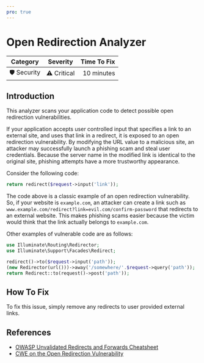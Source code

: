 ```yaml
---
pro: true
---
```


# Open Redirection Analyzer <Badge text="PRO" type="tip"/>

| Category       | Severity   | Time To Fix  |
| -------------  |:----------:| ------------:|
| 🛡️ Security    | ⚠️ Critical | 10 minutes   |

## Introduction

This analyzer scans your application code to detect possible open redirection vulnerabilities.

If your application accepts user controlled input that specifies a link to an external site, and uses that link in a redirect, it is exposed to an open redirection vulnerability. By modifying the URL value to a malicious site, an attacker may successfully launch a phishing scam and steal user credentials. Because the server name in the modified link is identical to the original site, phishing attempts have a more trustworthy appearance.

Consider the following code:

```php
return redirect($request->input('link'));
```

The code above is a classic example of an open redirection vulnerability. So, if your website is `example.com`, an attacker can create a link such as `www.example.com/redirect?link=evil.com/confirm-password` that redirects to an external website. This makes phishing scams easier because the victim would think that the link actually belongs to `example.com`.

Other examples of vulnerable code are as follows:

```php
use Illuminate\Routing\Redirector;
use Illuminate\Support\Facades\Redirect;

redirect()->to($request->input('path'));
(new Redirector(url()))->away('/somewhere/'.$request->query('path'));
return Redirect::to(request()->post('path'));
```

## How To Fix

To fix this issue, simply remove any redirects to user provided external links.

## References

- [OWASP Unvalidated Redirects and Forwards Cheatsheet](https://cheatsheetseries.owasp.org/cheatsheets/Unvalidated_Redirects_and_Forwards_Cheat_Sheet.html)
- [CWE on the Open Redirection Vulnerability](https://cwe.mitre.org/data/definitions/601.html)